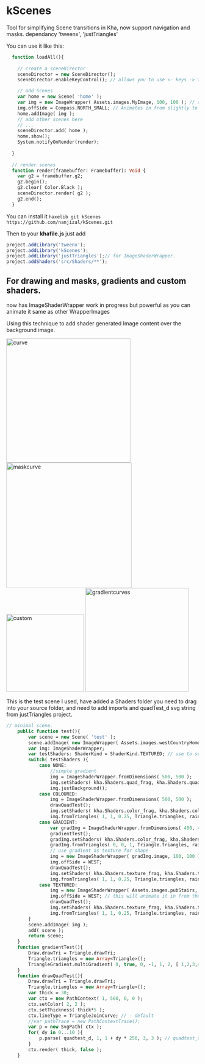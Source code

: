 # kScenes
Tool for simplifying Scene transitions in Kha, now support navigation and masks.
dependancy 'tweenx', 'justTriangles'

You can use it like this:
```haxe
  function loadAll(){
  
    // create a sceneDirector
    sceneDirector = new SceneDirector();
    sceneDirector.enableKeyControl(); // allows you to use <- keys -> to navigate scenes( fades between )

    // add Scenes
    var home = new Scene( 'home' );
    var img = new ImageWrapper( Assets.images.MyImage, 100, 100 ); // support for text with variable letter spacing.
    img.offSide = Compass.NORTH_SMALL; // Animates in from slightly to the north and out same way.
    home.addImage( img );
    // add other scenes here
    // ...
    sceneDirector.add( home );
    home.show();
    System.notifyOnRender(render);
    
  }
  
  // render scenes
  function render(framebuffer: Framebuffer): Void {
    var g2 = framebuffer.g2;
    g2.begin();
    g2.clear( Color.Black );
    sceneDirector.render( g2 );
    g2.end();
  }

```

You can install it 
```haxelib git kScenes https://github.com/nanjizal/kScenes.git```

Then to your **khafile.js** just add
``` js
project.addLibrary('tweenx'); 
project.addLibrary('kScenes');
project.addLibrary('justTriangles');// for ImageShaderWrapper.
project.addShaders('src/Shaders/**');
```

## For drawing and masks, gradients and custom shaders.
now has ImageShaderWrapper work in progress but powerful as you can animate it same as other WrapperImages

Using this technique to add shader generated Image content over the background image.

<img width="325" alt="curve" src="https://user-images.githubusercontent.com/20134338/32640503-db519af0-c5c0-11e7-8f54-1ad87e4374ec.png">
<img width="328" alt="maskcurve" src="https://user-images.githubusercontent.com/20134338/32640501-d83bed66-c5c0-11e7-898c-940f6ae2d026.png">
<img width="203" alt="custom" src="https://user-images.githubusercontent.com/20134338/32640752-0ff80e14-c5c2-11e7-8120-66e7b3c80fee.png">
<img width="271" alt="gradientcurves" src="https://user-images.githubusercontent.com/20134338/32776778-91f4fd34-c92b-11e7-906f-f196ddc84904.png">

This is the test scene I used, have added a Shaders folder you need to drag into your source folder, and need to add imports and quadTest_d svg string from justTriangles project.

``` haxe
// minimal scene.
	public function test(){
		var scene = new Scene( 'test' );
		scene.addImage( new ImageWrapper( Assets.images.westCountryHome ));
		var img: ImageShaderWrapper;
		var testShaders: ShaderKind = ShaderKind.TEXTURED; // use to set the test
		switch( testShaders ){
			case NONE:
				//simple gradient
				img = ImageShaderWrapper.fromDimensions( 500, 500 );
				img.setShaders( kha.Shaders.quad_frag, kha.Shaders.quad_vert, true, ShaderKind.NONE, false );
				img.justBackground();
			case COLOURED:
				img = ImageShaderWrapper.fromDimensions( 500, 500 );
				drawQuadTest();	
				img.setShaders( kha.Shaders.color_frag, kha.Shaders.color_vert, false, ShaderKind.COLOURED, true );
				img.fromTriangles( 1, 1, 0.25, Triangle.triangles, rainbow );
			case GRADIENT:
				var gradImg = ImageShaderWrapper.fromDimensions( 400, 400 );
				gradientTest();
				gradImg.setShaders( kha.Shaders.color_frag, kha.Shaders.color_vert, false, ShaderKind.GRADIENT, true );
				gradImg.fromTriangles( 0, 0, 1, Triangle.triangles, rainbow );
				// use gradient as texture for shape
				img = new ImageShaderWrapper( gradImg.image, 100, 100 );
				img.offSide = WEST;
				drawQuadTest();
				img.setShaders( kha.Shaders.texture_frag, kha.Shaders.texture_vert, false, ShaderKind.TEXTURED, true );
				img.fromTriangles( 1, 1, 0.25, Triangle.triangles, rainbow );
			case TEXTURED:
				img = new ImageShaderWrapper( Assets.images.pubStairs, 70, 70 );
				img.offSide = WEST; // this will animate it in from the west when going into Scene.
				drawQuadTest();
				img.setShaders( kha.Shaders.texture_frag, kha.Shaders.texture_vert, false, ShaderKind.TEXTURED, true );
				img.fromTriangles( 1, 1, 0.25, Triangle.triangles, rainbow );
		}
		scene.addImage( img );
		add( scene );
		return scene;
	}
	function gradientTest(){
		Draw.drawTri = Triangle.drawTri;
		Triangle.triangles = new Array<Triangle>();
		TriangleGradient.multiGradient( 0, true, 0, -1, 1, 2, [ 1,2,3,4,5,6,7], 0., 0., 0. );
	}
	function drawQuadTest(){
		Draw.drawTri = Triangle.drawTri;
		Triangle.triangles = new Array<Triangle>();
		var thick = 30;
		var ctx = new PathContext( 1, 500, 0, 0 );
		ctx.setColor( 2, 2 );
		ctx.setThickness( thick*5 );
		ctx.lineType = TriangleJoinCurve; // - default
		//var pathTrace = new PathContextTrace();
		var p = new SvgPath( ctx );
		for( dy in 0...10 ){
			p.parse( quadtest_d, 1, 1 + dy * 250, 3, 3 ); // quadtest_d   is svg string see justTriangles examples.
		}
		ctx.render( thick, false );
	}
```
